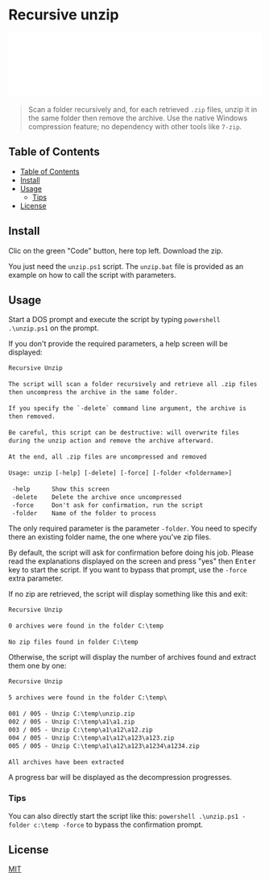 # Recursive unzip

![Banner](banner.svg)

> Scan a folder recursively and, for each retrieved `.zip` files, unzip it in the same folder then remove the archive. Use the native Windows compression feature; no dependency with other tools like `7-zip`.

## Table of Contents

* [Table of Contents](#table-of-contents)
* [Install](#install)
* [Usage](#usage)
  * [Tips](#tips)
* [License](#license)

## Install

Clic on the green "Code" button, here top left. Download the zip.

You just need the `unzip.ps1` script. The `unzip.bat` file is provided as an example on how to call the script with parameters.

## Usage

Start a DOS prompt and execute the script by typing `powershell .\unzip.ps1` on the prompt. 

If you don't provide the required parameters, a help screen will be displayed:

```text
Recursive Unzip

The script will scan a folder recursively and retrieve all .zip files then uncompress the archive in the same folder.

If you specify the `-delete` command line argument, the archive is then removed.

Be careful, this script can be destructive: will overwrite files during the unzip action and remove the archive afterward.

At the end, all .zip files are uncompressed and removed

Usage: unzip [-help] [-delete] [-force] [-folder <foldername>]

 -help      Show this screen
 -delete    Delete the archive once uncompressed
 -force     Don't ask for confirmation, run the script
 -folder    Name of the folder to process
```

The only required parameter is the parameter `-folder`. You need to specify there an existing folder name, the one where you've zip files.

By default, the script will ask for confirmation before doing his job. Please read the explanations displayed on the screen and press "yes" then <kbd>Enter</kbd> key to start the script. If you want to bypass that prompt, use the `-force` extra parameter.

If no zip are retrieved, the script will display something like this and exit:

```text
Recursive Unzip

0 archives were found in the folder C:\temp

No zip files found in folder C:\temp
```

Otherwise, the script will display the number of archives found and extract them one by one:

```text
Recursive Unzip

5 archives were found in the folder C:\temp\

001 / 005 - Unzip C:\temp\unzip.zip
002 / 005 - Unzip C:\temp\a1\a1.zip
003 / 005 - Unzip C:\temp\a1\a12\a12.zip
004 / 005 - Unzip C:\temp\a1\a12\a123\a123.zip
005 / 005 - Unzip C:\temp\a1\a12\a123\a1234\a1234.zip

All archives have been extracted
```

A progress bar will be displayed as the decompression progresses.

### Tips

You can also directly start the script like this: `powershell .\unzip.ps1 -folder c:\temp -force` to bypass the confirmation prompt.

## License

[MIT](LICENSE)
